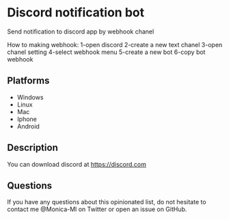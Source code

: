 # Discord notification bot
Send notification to discord app by webhook chanel

How to making webhook:
1-open discord
2-create a new text chanel
3-open chanel setting
4-select webhook menu
5-create a new bot
6-copy bot webhook

## Platforms

- Windows
- Linux
- Mac
- Iphone
- Android


## Description

You can download discord at https://discord.com

## Questions

If you have any questions about this opinionated list, do not hesitate to contact me @Monica-Ml on Twitter or open an issue on GitHub.